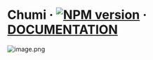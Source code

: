 # Chumi · [![NPM version](https://img.shields.io/npm/v/chumi.svg)](https://www.npmjs.com/package/chumi)  · [DOCUMENTATION](https://juejin.cn/post/7208099384071192635)

![image.png](https://s1.ax1x.com/2023/03/09/ppnJJeA.png)
